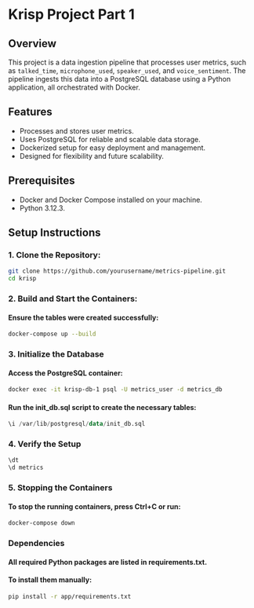 # Krisp Project Part 1

## Overview
This project is a data ingestion pipeline that processes user metrics, 
such as `talked_time`, `microphone_used`, `speaker_used`, and `voice_sentiment`. 
The pipeline ingests this data into a PostgreSQL database using a Python application, 
all orchestrated with Docker.

## Features
- Processes and stores user metrics.
- Uses PostgreSQL for reliable and scalable data storage.
- Dockerized setup for easy deployment and management.
- Designed for flexibility and future scalability.

## Prerequisites
- Docker and Docker Compose installed on your machine.
- Python 3.12.3.

## Setup Instructions

### 1. Clone the Repository:
```bash
git clone https://github.com/yourusername/metrics-pipeline.git
cd krisp
```

### 2. Build and Start the Containers:
#### Ensure the tables were created successfully:
```bash
docker-compose up --build
```

### 3. Initialize the Database
#### Access the PostgreSQL container:
```bash
docker exec -it krisp-db-1 psql -U metrics_user -d metrics_db
```
#### Run the init_db.sql script to create the necessary tables:
```sql
\i /var/lib/postgresql/data/init_db.sql
```

### 4. Verify the Setup
```sql
\dt
\d metrics
```

### 5. Stopping the Containers
#### To stop the running containers, press Ctrl+C or run:
```bash
docker-compose down
```

### Dependencies
#### All required Python packages are listed in requirements.txt. 
#### To install them manually:
```bash
pip install -r app/requirements.txt
```
